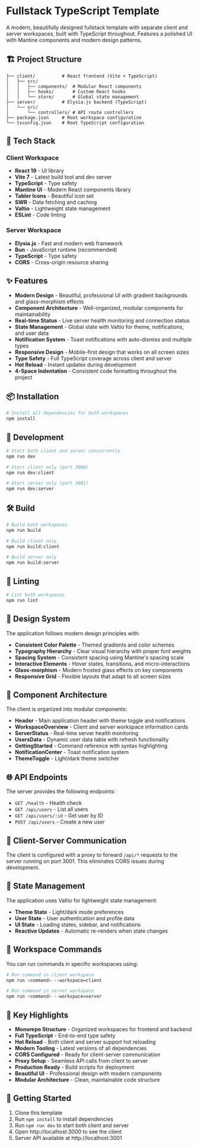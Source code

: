 # Fullstack TypeScript Template

A modern, beautifully designed fullstack template with separate client and server workspaces, built with TypeScript throughout. Features a polished UI with Mantine components and modern design patterns.

## 🏗️ Project Structure

```
├── client/          # React frontend (Vite + TypeScript)
│   ├── src/
│   │   ├── components/  # Modular React components
│   │   ├── hooks/       # Custom React hooks
│   │   └── store/       # Global state management
├── server/          # Elysia.js backend (TypeScript)
│   └── src/
│       └── controllers/ # API route controllers
├── package.json     # Root workspace configuration
└── tsconfig.json    # Root TypeScript configuration
```

## 🚀 Tech Stack

### Client Workspace
- **React 19** - UI library
- **Vite 7** - Latest build tool and dev server
- **TypeScript** - Type safety
- **Mantine UI** - Modern React components library
- **Tabler Icons** - Beautiful icon set
- **SWR** - Data fetching and caching
- **Valtio** - Lightweight state management
- **ESLint** - Code linting

### Server Workspace
- **Elysia.js** - Fast and modern web framework
- **Bun** - JavaScript runtime (recommended)
- **TypeScript** - Type safety
- **CORS** - Cross-origin resource sharing

## ✨ Features

- **Modern Design** - Beautiful, professional UI with gradient backgrounds and glass-morphism effects
- **Component Architecture** - Well-organized, modular components for maintainability
- **Real-time Status** - Live server health monitoring and connection status
- **State Management** - Global state with Valtio for theme, notifications, and user data
- **Notification System** - Toast notifications with auto-dismiss and multiple types
- **Responsive Design** - Mobile-first design that works on all screen sizes
- **Type Safety** - Full TypeScript coverage across client and server
- **Hot Reload** - Instant updates during development
- **4-Space Indentation** - Consistent code formatting throughout the project

## 📦 Installation

```bash
# Install all dependencies for both workspaces
npm install
```

## 🔧 Development

```bash
# Start both client and server concurrently
npm run dev

# Start client only (port 3000)
npm run dev:client

# Start server only (port 3001)
npm run dev:server
```

## 🛠️ Build

```bash
# Build both workspaces
npm run build

# Build client only
npm run build:client

# Build server only
npm run build:server
```

## 🧪 Linting

```bash
# Lint both workspaces
npm run lint
```

## 🎨 Design System

The application follows modern design principles with:

- **Consistent Color Palette** - Themed gradients and color schemes
- **Typography Hierarchy** - Clear visual hierarchy with proper font weights
- **Spacing System** - Consistent spacing using Mantine's spacing scale
- **Interactive Elements** - Hover states, transitions, and micro-interactions
- **Glass-morphism** - Modern frosted glass effects on key components
- **Responsive Grid** - Flexible layouts that adapt to all screen sizes

## 🔧 Component Architecture

The client is organized into modular components:

- **Header** - Main application header with theme toggle and notifications
- **WorkspaceOverview** - Client and server workspace information cards
- **ServerStatus** - Real-time server health monitoring
- **UsersData** - Dynamic user data table with refresh functionality
- **GettingStarted** - Command reference with syntax highlighting
- **NotificationCenter** - Toast notification system
- **ThemeToggle** - Light/dark theme switcher

## 🌐 API Endpoints

The server provides the following endpoints:

- `GET /health` - Health check
- `GET /api/users` - List all users
- `GET /api/users/:id` - Get user by ID
- `POST /api/users` - Create a new user

## 🔄 Client-Server Communication

The client is configured with a proxy to forward `/api/*` requests to the server running on port 3001. This eliminates CORS issues during development.

## 📱 State Management

The application uses Valtio for lightweight state management:

- **Theme State** - Light/dark mode preferences
- **User State** - User authentication and profile data
- **UI State** - Loading states, sidebar, and notifications
- **Reactive Updates** - Automatic re-renders when state changes

## 📁 Workspace Commands

You can run commands in specific workspaces using:

```bash
# Run command in client workspace
npm run <command> --workspace=client

# Run command in server workspace  
npm run <command> --workspace=server
```

## 🎯 Key Highlights

- **Monorepo Structure** - Organized workspaces for frontend and backend
- **Full TypeScript** - End-to-end type safety
- **Hot Reload** - Both client and server support hot reloading
- **Modern Tooling** - Latest versions of all dependencies
- **CORS Configured** - Ready for client-server communication
- **Proxy Setup** - Seamless API calls from client to server
- **Production Ready** - Build scripts for deployment
- **Beautiful UI** - Professional design with modern components
- **Modular Architecture** - Clean, maintainable code structure

## 🚀 Getting Started

1. Clone this template
2. Run `npm install` to install dependencies
3. Run `npm run dev` to start both client and server
4. Open http://localhost:3000 to see the client
5. Server API available at http://localhost:3001
